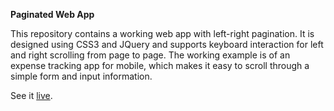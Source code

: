 **Paginated Web App**

This repository contains a working web app with left-right pagination. It is designed using CSS3 and JQuery and supports keyboard interaction for left and right scrolling from page to page. The working example is of an expense tracking app for mobile, which makes it easy to scroll through a simple form and input information.

See it [live](http://anjoman.github.io/pagination-html/).